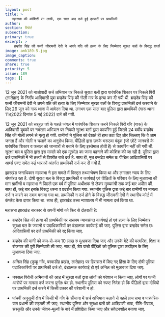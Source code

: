 ```yaml
---
layout: post
title: >
   महासभा की कोशिशें रंग लायी, एक साल बाद दर्ज हुई हत्यारों पर प्राथमिकी
author:
section: रिपोर्ट
subsection:
primary: true
excerpt: >
    ब्रम्हदेव सिंह की पत्नी जीरामनी देवी ने अपने पति की हत्या के लिए जिम्मेवार सुरक्षा बलों के विरुद्ध प्राथमिकी दर्ज करवाने के लिए 29 जून को गारू थाना में आवेदन दिया था. लगभग एक साल बाद पुलिस द्वारा प्राथमिकी (गारू थाना 11ध्2022 दिनांक 5 मई 2022) दर्ज की गयी.
image: ank189-5.jpg
image_caption: 
comments: true
share: true
priority: 5
issue: 189
tags: []
---
```


12 जून 2021 को माओवादी सर्च अभियान पर निकले सुरक्षा बलों द्वारा पारंपरिक शिकार पर निकले पिरी (लातेहार) के निर्दोष आदिवासी युवा ब्रम्हदेव सिंह की गोली मार के हत्या कर दी गयी थी. ब्रम्हदेव सिंह की पत्नी जीरामनी देवी ने अपने पति की हत्या के लिए जिम्मेवार सुरक्षा बलों के विरुद्ध प्राथमिकी दर्ज करवाने के लिए 29 जून को गारू थाना में आवेदन दिया था. लगभग एक साल बाद पुलिस द्वारा प्राथमिकी (गारू थाना 11ध्2022 दिनांक 5 मई 2022) दर्ज की गयी.

12 जून 2021 को सरहुल पर्व के पहले जंगल में पारंपरिक शिकार करने निकले पिरी गाँव (गारू) के आदिवासी युवकों पर नक्सल अभियान पर निकले सुरक्षा बलों द्वारा फायरिंग हुई जिसमें 24 वर्षीय ब्रम्हदेव सिंह की गोली लगने से मृत्यु हो गयी. ग्रामीणों ने पुलिस को देखते ही हाथ उठा दिए और चिल्लाए कि वे आम जनता हैं और गोली न चलाने का अनुरोध किया. पीड़ितों द्वारा उनके भरूठवा बंदूक (जो छोटे जानवरों के पारंपरिक शिकार व फसल को जानवरों से बचाने के लिए इस्तेमाल होती है) से फायरिंग नहीं की गयी थी.  सुरक्षा बल व पुलिस द्वारा इस मामले को एक मुठभेड़ का जामा पहनाने की कोशिश की जा रही है. पुलिस द्वारा दर्ज प्राथमिकी में भी तथ्यों से विपरीत बाते दर्ज है. साथ ही, मृत ब्रम्हदेव समेत छः पीड़ित आदिवासियों पर आर्म्स एक्ट समेत कई धाराओं अंतर्गत प्राथमिकी दर्ज कर दी गयी है.

झारखंड जनाधिकार महासभा ने इस मामले में विस्तृत तथ्यान्वेषण किया था और लगातार न्याय के लिए संघर्षरत रहा है. दोषी सुरक्षा बल के विरुद्ध प्राथमिकी व कार्यवाई एवं पीड़ितों के परिवार के लिए मुआवजा की मांग ग्रामीणों व महासभा ने पिछले एक वर्ष में पुलिस अधीक्षक से लेकर मुख्यमंत्री तक कई बार अपील की. साथ ही, कई बार इसके विरुद्ध धरना व प्रदर्शन किया गया. स्थानीय पुलिस द्वारा कई बार ग्रामीणों पर मामला दर्ज न करने का दबाव बनाया गया था. प्राथमिकी न दर्ज होने के विरुद्ध जीरामनी देवी ने स्थानीय कोर्ट में कंप्लेंट केस दायर किया था. साथ ही, झारखंड उच्च न्यायालय में भी मामला दर्ज किया था.

महासभा झारखंड सरकार से अपनी मांगो को फिर से दोहराती है:

- ब्रम्हदेव सिंह की हत्या की प्राथमिकी पर ससमय न्यायसंगत कार्यवाई हो एवं हत्या के लिए जिम्मेवार सुरक्षा बल के जवानों व पदाधिकारियों पर दंडात्मक कार्यवाई की जाए. पुलिस द्वारा ब्रम्हदेव समेत छः आदिवासियों पर दर्ज प्राथमिकी को रद्द किया जाए.

- ब्रम्हदेव की पत्नी को कम-से-कम 10 लाख रु मुआवजा दिया जाए और उनके बेटे की परवरिश, शिक्षा व रोजगार की पूरी जिम्मेवारी ली जाए. साथ ही, शेष पांचो पीड़ितों को पुलिस द्वारा उत्पीड़न के लिए मुआवजा दिया जाए.

- अनिल सिंह (कुकू गाँव, बरवाडीह प्रखंड, लातेहार) पर हिरासत में किए गए हिंसा के लिए दोषी पुलिस पदाधिकारियों पर प्राथमिकी दर्ज हो, दंडात्मक कार्यवाई हो एवं अनिल को मुआवजा दिया जाए.

- नक्सल विरोधी अभियानों की आड़ में सुरक्षा बलों द्वारा लोगों को परेशान न किया जाए. लोगों पर फर्जी आरोपों पर मामला दर्ज करना पुर्णतः बंद हो. स्थानीय पुलिस को स्पष्ट निदेश हो कि पीड़ितों द्वारा दोषियों पर प्राथमिकी दर्ज करने में किसी प्रकार की परेशानी न हो.

- पांचवी अनुसूची क्षेत्र में किसी भी गाँव के सीमाना में सर्च अभियान चलाने से पहले ग्राम सभा व पारंपरिक ग्राम प्रधानों की सहमती ली जाए. स्थानीय पुलिस और सुरक्षा बलों को आदिवासी भाषा, रीति-रिवाज, संस्कृति और उनके जीवन-मूल्यों के बारे में प्रशिक्षित किया जाए और संवेदनशील बनाया जाए.